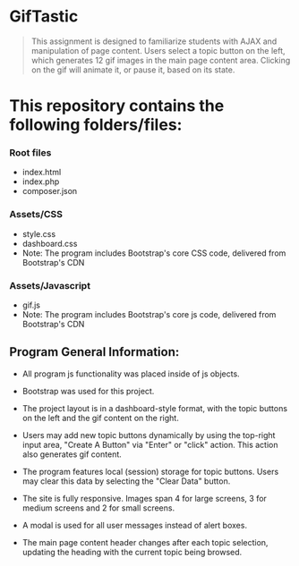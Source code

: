# GifTastic

> This assignment is designed to familiarize students with AJAX and manipulation of page content.  Users select a topic button on the left, which generates 12 gif images in the main page content area.  Clicking on the gif will animate it, or pause it, based on its state. 

# This repository contains the following folders/files:

### Root files
 * index.html
 * index.php
 * composer.json

### Assets/CSS
 * style.css
 * dashboard.css
 * Note: The program includes Bootstrap's core CSS code, delivered from Bootstrap's CDN
 
### Assets/Javascript
 * gif.js
 * Note: The program includes Bootstrap's core js code, delivered from Bootstrap's CDN

## Program General Information:

 * All program js functionality was placed inside of js objects.

 * Bootstrap was used for this project.

 * The project layout is in a dashboard-style format, with the topic buttons on the left and the gif content on the right.

 * Users may add new topic buttons dynamically by using the top-right input area, "Create A Button" via "Enter" or "click" action. This action also generates gif content.

 * The program features local (session) storage for topic buttons.  Users may clear this data by selecting the "Clear Data" button.

 * The site is fully responsive.  Images span 4 for large screens, 3 for medium screens and 2 for small screens.

 * A modal is used for all user messages instead of alert boxes.

 * The main page content header changes after each topic selection, updating the heading with the current topic being browsed.